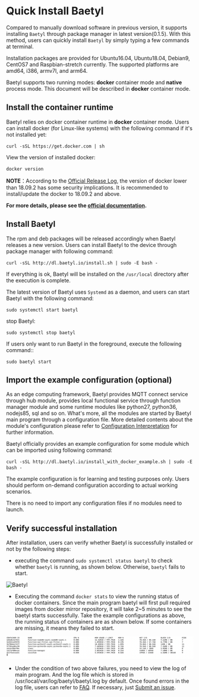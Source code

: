 # Quick Install Baetyl

Compared to manually download software in previous version, it supports installing `Baetyl` through package manager in latest version(0.1.5). With this method, users can quickly install `Baetyl` by simply typing a few commands at terminal.

Installation packages are provided for Ubuntu16.04, Ubuntu18.04, Debian9, CentOS7 and Raspbian-stretch currently. The supported platforms are amd64, i386, armv7l, and arm64.

Baetyl supports two running modes: **docker** container mode and **native** process mode. This document will be described in **docker** container mode.

## Install the container runtime

Baetyl relies on docker container runtime in **docker** container mode. Users can install docker (for Linux-like systems) with the following command if it's not installed yet:

```shell
curl -sSL https://get.docker.com | sh
```

View the version of installed docker:

```shell
docker version
```

**NOTE**：According to the [Official Release Log](https://docs.docker.com/engine/release-notes/#18092), the version of docker lower than 18.09.2 has some security implications. It is recommended to install/update the docker to 18.09.2 and above.

**For more details, please see the [official documentation](https://docs.docker.com/install/).**

## Install Baetyl

The rpm and deb packages will be released accordingly when Baetyl releases a new version. Users can install Baetyl to the device through package manager with following command:

```shell
curl -sSL http://dl.baetyl.io/install.sh | sudo -E bash -
```

If everything is ok, Baetyl will be installed on the `/usr/local` directory after the execution is complete.

The latest version of Baetyl uses `Systemd` as a daemon, and users can start Baetyl with the following command:

```shell
sudo systemctl start baetyl
```

stop Baetyl:

```shell
sudo systemctl stop baetyl
```

If users only want to run Baetyl in the foreground, execute the following command::

```shell
sudo baetyl start
```

## Import the example configuration (optional)

As an edge computing framework, Baetyl provides MQTT connect service through hub module, provides local functional service through function manager module and some runtime modules like python27, python36, nodejs85, sql and so on. What's more, all the modules are started by Baetyl main program through a configuration file. More detailed contents about the module's configuration please refer to [Configuration Interpretation](../tutorials/Config-interpretation.md) for further information.

Baetyl officially provides an example configuration for some module which can be imported using following command:

```shell
curl -sSL http://dl.baetyl.io/install_with_docker_example.sh | sudo -E bash -
```

The example configuration is for learning and testing purposes only. Users should perform on-demand configuration according to actual working scenarios.

There is no need to import any configuration files if no modules need to launch.

## Verify successful installation

After installation, users can verify whether Baetyl is successfully installed or not by the following steps:

- executing the command `sudo systemctl status baetyl` to check whether `baetyl` is running, as shown below. Otherwise, `baetyl` fails to start.

![Baetyl](../../images/setup/baetyl-systemctl-status.png)

- Executing the command `docker stats` to view the running status of docker containers. Since the main program baetyl will first pull required images from docker mirror repository, it will take 2~5 minutes to see the baetyl starts successfully. Take the example configurations as above, the running status of containers are as shown below. If some containers are missing, it means they failed to start.

![docker stats](../../images/setup/docker-stats.png)

- Under the condition of two above failures, you need to view the log of main program. And the log file which is stored in /usr/local/var/log/baetyl/baetyl.log by default. Once found errors in the log file, users can refer to [FAQ](../FAQ.md). If necessary, just [Submit an issue](https://github.com/baetyl/baetyl/issues).
